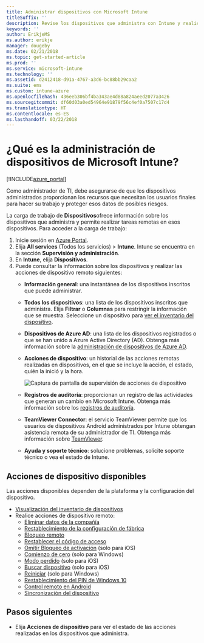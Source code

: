 ```yaml
---
title: Administrar dispositivos con Microsoft Intune
titleSuffix: ''
description: Revise los dispositivos que administra con Intune y realice varias operaciones en ellos.
keywords: ''
author: ErikjeMS
ms.author: erikje
manager: dougeby
ms.date: 02/21/2018
ms.topic: get-started-article
ms.prod: ''
ms.service: microsoft-intune
ms.technology: ''
ms.assetid: d2412418-d91a-4767-a3d6-bc88bb29caa2
ms.suite: ems
ms.custom: intune-azure
ms.openlocfilehash: 436eeb306bf4ba343ae4d88a824aeed2077a3426
ms.sourcegitcommit: df60d03a0ed54964e91879f56c4ef0a7507c17d4
ms.translationtype: HT
ms.contentlocale: es-ES
ms.lasthandoff: 03/22/2018
---
```

# <a name="what-is-microsoft-intune-device-management"></a>¿Qué es la administración de dispositivos de Microsoft Intune?


[!INCLUDE[azure_portal](./includes/azure_portal.md)]

Como administrador de TI, debe asegurarse de que los dispositivos administrados proporcionan los recursos que necesitan los usuarios finales para hacer su trabajo y proteger esos datos de posibles riesgos.

La carga de trabajo de **Dispositivos**ofrece información sobre los dispositivos que administra y permite realizar tareas remotas en esos dispositivos. Para acceder a la carga de trabajo:

1. Inicie sesión en [Azure Portal](https://portal.azure.com).
2. Elija **All services** (Todos los servicios)  > **Intune**. Intune se encuentra en la sección **Supervisión y administración**.
3. En **Intune**, elija **Dispositivos**.
4. Puede consultar la información sobre los dispositivos y realizar las acciones de dispositivo remoto siguientes:
    - **Información general**: una instantánea de los dispositivos inscritos que puede administrar.
    - **Todos los dispositivos**: una lista de los dispositivos inscritos que administra. Elija **Filtrar** o **Columnas** para restringir la información que se muestra. Seleccione un dispositivo para [ver el inventario del dispositivo](device-inventory.md).
    - **Dispositivos de Azure AD**: una lista de los dispositivos registrados o que se han unido a Azure Active Directory (AD). Obtenga más información sobre la [administración de dispositivos de Azure AD](https://docs.microsoft.com/azure/active-directory/device-management-introduction).
    - **Acciones de dispositivo**: un historial de las acciones remotas realizadas en dispositivos, en el que se incluye la acción, el estado, quién la inició y la hora.

        ![Captura de pantalla de supervisión de acciones de dispositivo](./media/monitor-device-actions.png)

    - **Registros de auditoría**: proporcionan un registro de las actividades que generan un cambio en Microsoft Intune. Obtenga más información sobre los [registros de auditoría](monitor-audit-logs.md).
    - **TeamViewer Connector**: el servicio TeamViewer permite que los usuarios de dispositivos Android administrados por Intune obtengan asistencia remota de su administrador de TI. Obtenga más información sobre [TeamViewer](device-profile-android-teamviewer.md).
    - **Ayuda y soporte técnico**: solucione problemas, solicite soporte técnico o vea el estado de Intune.  
    
## <a name="available-device-actions"></a>Acciones de dispositivo disponibles
Las acciones disponibles dependen de la plataforma y la configuración del dispositivo.

- [Visualización del inventario de dispositivos](device-inventory.md)
- Realice acciones de dispositivo remoto:
    - [Eliminar datos de la compañía](devices-wipe.md#remove-company-data)
    - [Restablecimiento de la configuración de fábrica](devices-wipe.md#factory-reset)
    - [Bloqueo remoto](device-remote-lock.md)
    - [Restablecer el código de acceso](device-passcode-reset.md)
    - [Omitir Bloqueo de activación](device-activation-lock-bypass.md) (solo para iOS)
    - [Comienzo de cero](device-fresh-start.md) (solo para Windows)
    - [Modo perdido](device-lost-mode.md) (solo para iOS)
    - [Buscar dispositivo](device-locate.md) (solo para iOS)
    - [Reiniciar](device-restart.md) (solo para Windows)
    - [Restablecimiento del PIN de Windows 10](device-windows-pin-reset.md)
    - [Control remoto en Android](device-profile-android-teamviewer.md)
    - [Sincronización del dispositivo](device-sync.md)


## <a name="next-steps"></a>Pasos siguientes

- Elija **Acciones de dispositivo** para ver el estado de las acciones realizadas en los dispositivos que administra.
